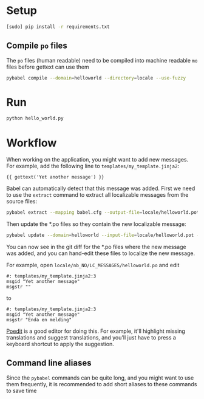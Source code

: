 # Setup

```bash
[sudo] pip install -r requirements.txt
```

## Compile `po` files

The `po` files (human readable) need to be compiled into machine readable `mo` files before gettext can use them

```bash
pybabel compile --domain=helloworld --directory=locale --use-fuzzy
```

# Run

```bash
python hello_world.py
```

# Workflow

When working on the application, you might want to add new messages. For example, add the following line to `templates/my_template.jinja2`:

```jinja2
{{ gettext('Yet another message') }}
```

Babel can automatically detect that this message was added. First we need to use the `extract` command to extract all localizable messages from the source files:

```bash
pybabel extract --mapping babel.cfg --output-file=locale/helloworld.pot .
```

Then update the *.po files so they contain the new localizable message:

```bash
pybabel update --domain=helloworld --input-file=locale/helloworld.pot --output-dir=locale
```

You can now see in the git diff for the *.po files where the new message was added, and you can hand-edit these files to localize the new message.

For example, open `locale/nb_NO/LC_MESSAGES/helloworld.po` and edit
```pot
#: templates/my_template.jinja2:3
msgid "Yet another message"
msgstr ""
```
to
```pot
#: templates/my_template.jinja2:3
msgid "Yet another message"
msgstr "Enda en melding"
```

[Poedit](https://poedit.net/) is a good editor for doing this. For example, it'll highlight missing translations and suggest translations, and you'll just have to press a keyboard shortcut to apply the suggestion.

## Command line aliases

Since the `pybabel` commands can be quite long, and you might want to use them frequently, it is recommended to add short aliases to these commands to save time
